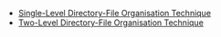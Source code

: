 - [Single-Level Directory-File Organisation Technique](https://github.com/KTU-CSE/System-Software-lab/tree/master/Memory%20Management/SingleLevelDir/README.md)
- [Two-Level Directory-File Organisation Technique](https://github.com/KTU-CSE/System-Software-lab/tree/master/Memory%20Management/TwoLevelDir/README.md)